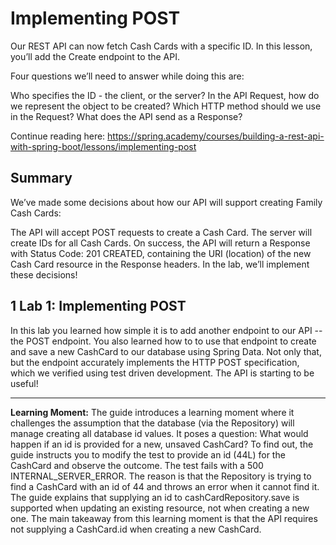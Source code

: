 # Implementing POST
 Our REST API can now fetch Cash Cards with a specific ID. In this lesson, you’ll add the Create endpoint to the API.

Four questions we’ll need to answer while doing this are:

Who specifies the ID - the client, or the server?
In the API Request, how do we represent the object to be created?
Which HTTP method should we use in the Request?
What does the API send as a Response?

Continue reading here: https://spring.academy/courses/building-a-rest-api-with-spring-boot/lessons/implementing-post

## Summary

We’ve made some decisions about how our API will support creating Family Cash Cards:

The API will accept POST requests to create a Cash Card.
The server will create IDs for all Cash Cards.
On success, the API will return a Response with Status Code: 201 CREATED, containing the URI (location) of the new Cash Card resource in the Response headers.
In the lab, we’ll implement these decisions!

## 1 Lab 1: Implementing POST

In this lab you learned how simple it is to add another endpoint to our API -- the POST endpoint. You also learned how to to use that endpoint to create and save a new CashCard to our database using Spring Data. Not only that, but the endpoint accurately implements the HTTP POST specification, which we verified using test driven development. The API is starting to be useful!

---
**Learning Moment:** The guide introduces a learning moment where it challenges the assumption that the database (via the Repository) will manage creating all database id values.
It poses a question: What would happen if an id is provided for a new, unsaved CashCard?
To find out, the guide instructs you to modify the test to provide an id (44L) for the CashCard and observe the outcome.
The test fails with a 500 INTERNAL_SERVER_ERROR. The reason is that the Repository is trying to find a CashCard with an id of 44 and throws an error when it cannot find it.
The guide explains that supplying an id to cashCardRepository.save is supported when updating an existing resource, not when creating a new one.
The main takeaway from this learning moment is that the API requires not supplying a CashCard.id when creating a new CashCard.